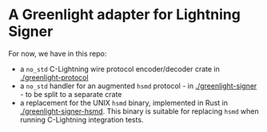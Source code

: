 # A Greenlight adapter for Lightning Signer

For now, we have in this repo:

- a `no_std` C-Lightning wire protocol encoder/decoder crate in [./greenlight-protocol](./greenlight-protocol)
- a `no_std` handler for an augmented `hsmd` protocol - in [./greenlight-signer](./greenlight-signer/README.md) - to be split to a separate crate
- a replacement for the UNIX `hsmd` binary, implemented in Rust in [./greenlight-signer-hsmd](./greenlight-signer-hsmd). This binary is suitable for replacing `hsmd` when running C-Lightning integration tests.
